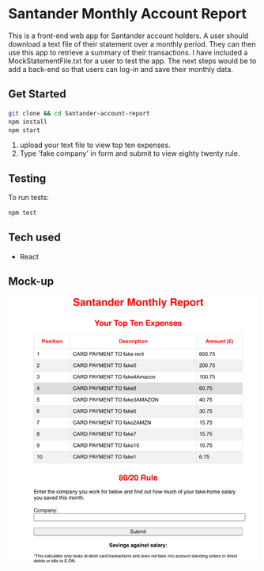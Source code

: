 # Santander Monthly Account Report

This is a front-end web app for Santander account holders. A user should download a text file of their statement over a monthly period. They can then use this app to retrieve a summary of their transactions. I have included a MockStatementFile.txt for a user to test the app. The next steps would be to add a back-end so that users can log-in and save their monthly data.

## Get Started

```sh
git clone && cd Santander-account-report
npm install
npm start
```

1. upload your text file to view top ten expenses.
2. Type 'fake company' in form and submit to view eighty twenty rule.

## Testing

To run tests:
```sh
npm test
```

## Tech used
- React

## Mock-up
![mock-up](mock-up.png)

